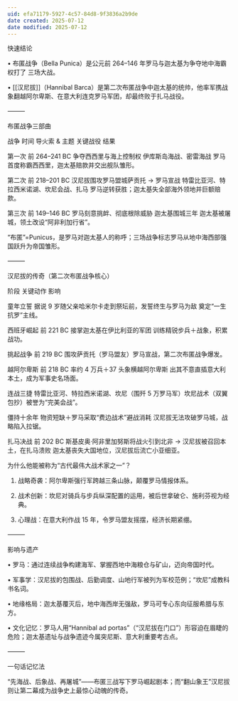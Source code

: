 ```yaml
---
uid: efa71179-5927-4c57-84d8-9f3836a2b9de
date created: 2025-07-12
date modified: 2025-07-12
---
```


快速结论

• 布匿战争（Bella Punica）是公元前 264–146 年罗马与迦太基为争夺地中海霸权打了 三场大战。

• [[汉尼拔]]（Hannibal Barca）是第二次布匿战争中迦太基的统帅，他率军携战象翻越阿尔卑斯、在意大利连克罗马军团，却最终败于扎马战役。

  

⸻

  

布匿战争三部曲

  

战争 时间 导火索 & 主题 关键战役 结果

第一次 前 264–241 BC 争夺西西里与海上控制权 伊库斯岛海战、密雷海战 罗马首度称霸西西里，迦太基赔款并交出舰队雏形。 

第二次 前 218–201 BC 汉尼拔围攻罗马盟城萨贡托 → 罗马宣战 特雷比亚河、特拉西米诺湖、坎尼会战、扎马 罗马逆转获胜；迦太基失全部海外领地并巨额赔款。 

第三次 前 149–146 BC 罗马刻意挑衅、彻底根除威胁 迦太基围城三年 迦太基被屠城，领土改设“阿非利加行省”。 

  

“布匿”=Punicus，是罗马对迦太基人的称呼；三场战争标志罗马从地中海西部强国跃升为帝国雏形。

  

⸻

  

汉尼拔的传奇（第二次布匿战争核心）

  

阶段 关键动作 影响

童年立誓 据说 9 岁随父亲哈米尔卡走到祭坛前，发誓终生与罗马为敌 奠定“一生抗罗”主线。 

西班牙崛起 前 221 BC 接掌迦太基在伊比利亚的军团 训练精锐步兵＋战象，积累战功。

挑起战争 前 219 BC 围攻萨贡托（罗马盟友）罗马宣战，第二次布匿战争爆发。 

越阿尔卑斯 前 218 BC 率约 4 万兵＋37 头象横越阿尔卑斯 出其不意直插意大利本土，成为军事史名场面。 

连战三捷 特雷比亚河、特拉西米诺湖、坎尼（围歼 5 万罗马军）坎尼战术（双翼包抄）被誉为“完美会战”。 

僵持十余年 物资短缺＋罗马采取“费边战术”避战消耗 汉尼拔无法攻破罗马城，战略陷入拉锯。

扎马决战 前 202 BC 斯基皮奥·阿非里加努斯将战火引到北非 → 汉尼拔被召回本土，在扎马溃败 迦太基丧失大国地位，汉尼拔后流亡小亚细亚。 

  

为什么他能被称为“古代最伟大战术家之一”？

1. 战略奇袭：阿尔卑斯强行军跨越三条山脉，颠覆罗马情报体系。

2. 战术创新：坎尼对骑兵与步兵纵深配置的运用，被后世拿破仑、施利芬视为经典。

3. 心理战：在意大利作战 15 年，令罗马盟友摇摆，经济长期紧绷。

  

⸻

  

影响与遗产

• 罗马：通过连续战争构建海军、掌握西地中海粮仓与矿山，迈向帝国时代。

• 军事学：汉尼拔的包围战、后勤调度、山地行军被列为军校范例；“坎尼”成教科书名词。

• 地缘格局：迦太基覆灭后，地中海西岸无强敌，罗马可专心东向征服希腊与东方。

• 文化记忆：罗马人用“Hannibal ad portas”（“汉尼拔在门口”）形容迫在眉睫的危险；迦太基遗址与战争遗迹今属突尼斯、意大利重要考古点。

  

⸻

  

一句话记忆法

  

“先海战、后象战、再屠城”——布匿三战写下罗马崛起剧本；而“翻山象王”汉尼拔则让第二幕成为战争史上最惊心动魄的传奇。
